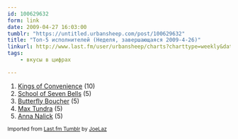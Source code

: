 ```yaml
---
id: 100629632
form: link
date: 2009-04-27 16:03:00
tumblr: "https://untitled.urbansheep.com/post/100629632"
title: "Топ-5 исполнителей (Неделя, завершающаяся 2009-4-26)"
linkurl: http://www.last.fm/user/urbansheep/charts?charttype=weekly&date_to=1240747200
tags:
    - вкусы в цифрах

---
```

<ol><li>
<a rel="nofollow" target="_blank" href="http://www.last.fm/music/Kings+of+Convenience">Kings of Convenience</a>&nbsp;(10)</li>
<li>
<a rel="nofollow" target="_blank" href="http://www.last.fm/music/School+of+Seven+Bells">School of Seven Bells</a>&nbsp;(5)</li>
<li>
<a rel="nofollow" target="_blank" href="http://www.last.fm/music/Butterfly+Boucher">Butterfly Boucher</a>&nbsp;(5)</li>
<li>
<a rel="nofollow" target="_blank" href="http://www.last.fm/music/Max+Tundra">Max Tundra</a>&nbsp;(5)</li>
<li>
<a rel="nofollow" target="_blank" href="http://www.last.fm/music/Anna+Nalick">Anna Nalick</a>&nbsp;(5)</li>
</ol><p><small>Imported from <a rel="nofollow" target="_blank" href="http://joelaz.com/post/23488847/last-fm-tumblr-weekly-top-artists">Last.fm Tumblr</a> by <a rel="nofollow" target="_blank" href="http://joelaz.com">JoeLaz</a></small></p>
